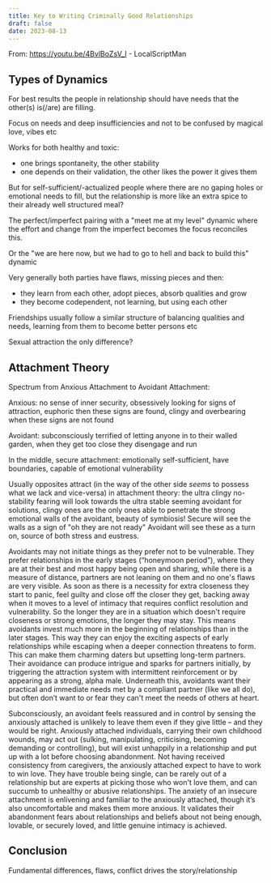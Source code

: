 ```yaml
---
title: Key to Writing Criminally Good Relationships
draft: false
date: 2023-08-13
---
```


From: https://youtu.be/4BvlBoZsV_I - LocalScriptMan

## Types of Dynamics

For best results the people in relationship should have needs that the other(s) is(/are) are filling.

Focus on needs and deep insufficiencies and not to be confused by magical love, vibes etc

Works for both healthy and toxic: 
- one brings spontaneity, the other stability
- one depends on their validation, the other likes the power it gives them

But for self-sufficient/-actualized people where there are no gaping holes or emotional needs to fill, but the relationship is more like an extra spice to their already well structured meal?

The perfect/imperfect pairing with a "meet me at my level" dynamic where the effort and change from the imperfect becomes the focus reconciles this.

Or the "we are here now, but we had to go to hell and back to build this" dynamic

Very generally both parties have flaws, missing pieces and then:
- they learn from each other, adopt pieces, absorb qualities and grow
- they become codependent, not learning, but using each other

Friendships usually follow a similar structure of balancing qualities and needs, learning from them to become better persons etc

Sexual attraction the only difference?

## Attachment Theory

Spectrum from Anxious Attachment to Avoidant Attachment:

Anxious: no sense of inner security, obsessively looking for signs of attraction, euphoric then these signs are found, clingy and overbearing when these signs are not found

Avoidant: subconsciously terrified of letting anyone in to their walled garden, when they get too close they disengage and run

In the middle, secure attachment: emotionally self-sufficient, have boundaries, capable of emotional vulnerability 

Usually opposites attract (in the way of the other side *seems* to possess what we lack and vice-versa) in attachment theory: the ultra clingy no-stability fearing will look towards the ultra stable seeming avoidant for solutions, clingy ones are the only ones able to penetrate the strong emotional walls of the avoidant, beauty of symbiosis!
Secure will see the walls as a sign of "oh they are not ready"
Avoidant will see these as a turn on, source of both stress and eustress.

Avoidants may not initiate things as they prefer not to be vulnerable. They prefer relationships in the early stages (“honeymoon period”), where they are at their best and most happy being open and sharing, while there is a measure of distance, partners are not leaning on them and no one's flaws are very visible. As soon as there is a necessity for extra closeness they start to panic, feel guilty and close off the closer they get, backing away when it moves to a level of intimacy that requires conflict resolution and vulnerability. So the longer they are in a situation which doesn't require closeness or strong emotions, the longer they may stay. This means avoidants invest much more in the beginning of relationships than in the later stages. This way they can enjoy the exciting aspects of early relationships while escaping when a deeper connection threatens to form. This can make them charming daters but upsetting long-term partners. Their avoidance can produce intrigue and sparks for partners initially, by triggering the attraction system with intermittent reinforcement or by appearing as a strong, alpha male. Underneath this, avoidants want their practical and immediate needs met by a compliant partner (like we all do), but often don’t want to or fear they can't meet the needs of others at heart.

Subconsciously, an avoidant feels reassured and in control by sensing the anxiously attached is unlikely to leave them even if they give little – and they would be right. Anxiously attached individuals, carrying their own childhood wounds, may act out (sulking, manipulating, criticising, becoming demanding or controlling), but will exist unhappily in a relationship and put up with a lot before choosing abandonment. Not having received consistency from caregivers, the anxiously attached expect to have to work to win love. They have trouble being single, can be rarely out of a relationship but are experts at picking those who won't love them, and can succumb to unhealthy or abusive relationships. The anxiety of an insecure attachment is enlivening and familiar to the anxiously attached, though it’s also uncomfortable and makes them more anxious. It validates their abandonment fears about relationships and beliefs about not being enough, lovable, or securely loved, and little genuine intimacy is achieved.

## Conclusion

Fundamental differences, flaws, conflict drives the story/relationship